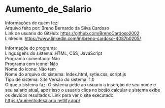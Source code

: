 # Aumento_de_Salario
Informações de quem fez:  
  Arquivo feito por: Breno Bernardo da Silva Cardoso  
  Link de usuario do GitHub: https://github.com/BrenoCardoso2002  
  Linkedin: https://www.linkedin.com/in/breno-cardoso-4087b0205/  

Informaçõe do programa:  
  Linguagens do sistema: HTML, CSS, JavaScript  
  Programa comentado: Não  
  Programa com icone: Não  
  Nome do icone: Não tem  
  Nome do arquivo do sistema: Index.html, sytle.css, script.js  
  Tipo de sistema: Site
  Versão do sistema: 1.0  
  O que o sistema faz: O sistema pede ao usuario a inserção de seu nome e seu salario atual, apos isso o usuario clica no botão calcular e sistema exibe os devidos resultados.
  Link para ver o site executado: https://aumentodesalario.netlify.app/
